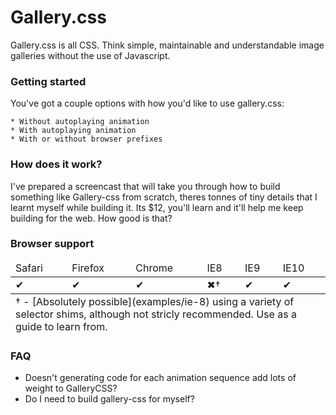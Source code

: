 # Gallery.css

Gallery.css is all CSS. Think simple, maintainable and understandable image galleries without the use of Javascript. 

### Getting started

You've got a couple options with how you'd like to use gallery.css:

	* Without autoplaying animation
	* With autoplaying animation
	* With or without browser prefixes

### How does it work? 

I've prepared a screencast that will take you through how to build something like Gallery-css from scratch, theres tonnes of tiny details that I learnt myself while building it. Its $12, you'll learn and it'll help me keep building for the web. How good is that? 

### Browser support

<table>
  <thead>
    <tr>
      <td>Safari</td>
      <td>Firefox</td>
      <td>Chrome</td>
      <td>IE8</td>
      <td>IE9</td>
      <td>IE10</td>
    </tr>
  </thead>
  <tbody>
    <tr>
      <td>✔</td>
      <td>✔</td>
      <td>✔</td>
      <td>✖†</td>
      <td>✔</td>
      <td>✔</td>
    </tr>
  </tbody>
  <tfoot>
    <tr><td colspan="6">† - [Absolutely possible](examples/ie-8) using a variety of selector shims, although not stricly recommended. Use as a guide to learn from.</td></tr>
  </tfoot>
</table>

### FAQ

* Doesn't generating code for each animation sequence add lots of weight to GalleryCSS? 
* Do I need to build gallery-css for myself?
